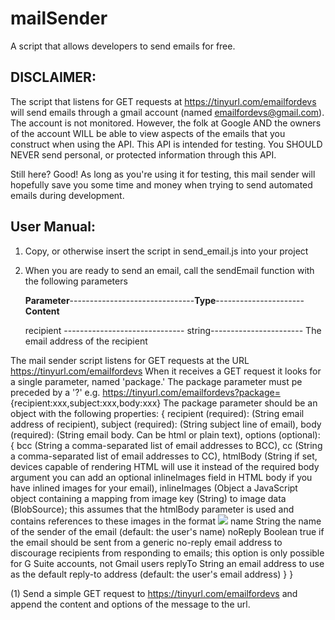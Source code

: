 # mailSender
A script that allows developers to send emails for free.

 ## DISCLAIMER:
 The script that listens for GET requests at https://tinyurl.com/emailfordevs will send emails through a gmail account (named    emailfordevs@gmail.com). The account is not monitored. However, the folk at Google AND the owners of the account WILL be able to view aspects of the emails that you construct when using the API. This API is intended for testing. You SHOULD NEVER send personal, or protected information through this API.

Still here? Good! As long as you're using it for testing, this mail sender will hopefully save you some time and money when trying to send automated emails during development.

## User Manual:
1. Copy, or otherwise insert the script in send_email.js into your project
2. When you are ready to send an email, call the sendEmail function with the following parameters

    **Parameter**-------------------------------**Type**----------------------**Content**
    
      recipient  ------------------------------   string----------------------- The email address of the recipient

  The mail sender script listens for GET requests at the URL https://tinyurl.com/emailfordevs
  When it receives a GET request it looks for a single parameter, named 'package.'
  The package parameter must pe preceded by a '?' e.g. https://tinyurl.com/emailfordevs?package=                                 {recipient:xxx,subject:xxx,body:xxx}
  The package parameter should be an object with the following properties:
  {
      recipient (required): (String email address of recipient),
      subject (required): (String subject line of email),
      body (required): (String email body. Can be html or plain text),
      options (optional): {
                            bcc	(String	a comma-separated list of email addresses to BCC),
                            cc	(String	a comma-separated list of email addresses to CC),
                            htmlBody	(String	if set, devices capable of rendering HTML will use it instead of the required                                          body argument you can add an optional inlineImages field in HTML body if you have                                              inlined images for your email),
                            inlineImages	(Object	a JavaScript object containing a mapping from image key (String) to image data (BlobSource); this assumes that the htmlBody parameter is used and contains references to these images in the format <img src="cid:imageKey" />
name	String	the name of the sender of the email (default: the user's name)
noReply	Boolean	true if the email should be sent from a generic no-reply email address to discourage recipients from responding to emails; this option is only possible for G Suite accounts, not Gmail users
replyTo	String	an email address to use as the default reply-to address (default: the user's email address)
                           }
  }
  

(1) Send a simple GET request to https://tinyurl.com/emailfordevs and append the content and options of the message to the         url.

   
    
    
